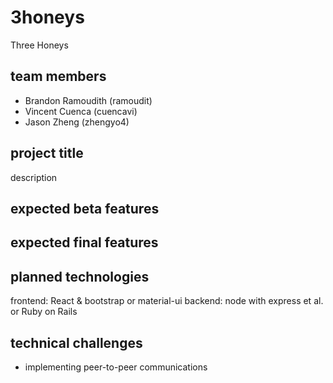 # 3honeys
Three Honeys

## team members
* Brandon Ramoudith (ramoudit)
* Vincent Cuenca    (cuencavi)
* Jason Zheng       (zhengyo4)

## project title
description 

## expected beta features

## expected final features

## planned technologies
frontend: React & bootstrap or material-ui
backend:  node with express et al. or Ruby on Rails

## technical challenges
* implementing peer-to-peer communications

